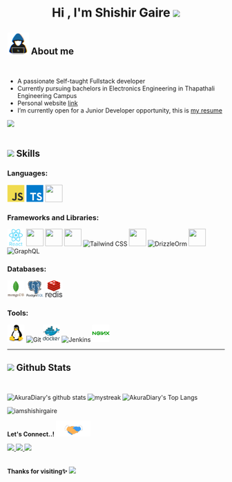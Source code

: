 
<h1 align="center"><b>Hi , I'm Shishir Gaire </b><img src="https://media.giphy.com/media/hvRJCLFzcasrR4ia7z/giphy.gif" width="35"></h1>



	
## <picture><img src = "https://github.com/0xAbdulKhalid/0xAbdulKhalid/raw/main/assets/mdImages/about_me.gif" width = 50px></picture> **About me**
<br>

- A passionate Self-taught Fullstack developer
- Currently pursuing bachelors in Electronics Engineering in Thapathali Engineering Campus
- Personal website [link](https://github.com/iamshishirgaire)
- I’m currently open for a Junior Developer opportunity, this is [my resume](https://read.cv/iamshishirgaire)


<img src="https://user-images.githubusercontent.com/73097560/115834477-dbab4500-a447-11eb-908a-139a6edaec5c.gif"><br><br>

## <img src="https://media2.giphy.com/media/QssGEmpkyEOhBCb7e1/giphy.gif?cid=ecf05e47a0n3gi1bfqntqmob8g9aid1oyj2wr3ds3mg700bl&rid=giphy.gif" width ="25"><b> Skills</b>

### Languages:
<p align="left">
    <img src="https://raw.githubusercontent.com/devicons/devicon/master/icons/javascript/javascript-original.svg" alt="JavaScript" width="40" height="40"/>
    <img src="https://raw.githubusercontent.com/devicons/devicon/master/icons/typescript/typescript-original.svg" alt="TypeScript" width="40" height="40"/>
    <img src="https://cdn.jsdelivr.net/gh/devicons/devicon@latest/icons/azuresqldatabase/azuresqldatabase-original.svg" height="40" width="40"/>
    
</p>

### Frameworks and Libraries:
<p align="left">
    <img src="https://raw.githubusercontent.com/devicons/devicon/master/icons/react/react-original-wordmark.svg" alt="React" width="40" height="40"/>
     <img src="https://cdn.jsdelivr.net/gh/devicons/devicon@latest/icons/nextjs/nextjs-original.svg" width="40" height="40"/>
    <img src="https://cdn.jsdelivr.net/gh/devicons/devicon@latest/icons/nestjs/nestjs-original.svg" height="40" width="40" />
    <img src="https://cdn.jsdelivr.net/gh/devicons/devicon@latest/icons/express/express-original.svg" height="40" width="40"/>
    <img src="https://www.vectorlogo.zone/logos/tailwindcss/tailwindcss-icon.svg" alt="Tailwind CSS" width="40" height="40"/>
    <img src="https://cdn.jsdelivr.net/gh/devicons/devicon@latest/icons/nodejs/nodejs-original-wordmark.svg" height="40" width="40"/>
      <img src="https://pbs.twimg.com/profile_images/1767809210060877824/mAtEmNk0_400x400.jpg" alt="DrizzleOrm" width="40" height="40"/>
    <img src="https://cdn.jsdelivr.net/gh/devicons/devicon@latest/icons/prisma/prisma-original.svg" height="40" width="40" />
     <img src="https://www.vectorlogo.zone/logos/graphql/graphql-icon.svg" alt="GraphQL" width="40" height="40"/>

</p>

### Databases:
<p align="left">
    <img src="https://raw.githubusercontent.com/devicons/devicon/master/icons/mongodb/mongodb-original-wordmark.svg" alt="MongoDB" width="40" height="40"/>
    <img src="https://raw.githubusercontent.com/devicons/devicon/master/icons/postgresql/postgresql-original-wordmark.svg" alt="PostgreSQL" width="40" height="40"/>
    <img src="https://raw.githubusercontent.com/devicons/devicon/master/icons/redis/redis-original-wordmark.svg" alt="Redis" width="40" height="40"/>
</p>

### Tools:
<p align="left">
<img src="https://raw.githubusercontent.com/devicons/devicon/master/icons/linux/linux-original.svg" alt="Linux" width="40" height="40"/>
    <img src="https://www.vectorlogo.zone/logos/git-scm/git-scm-icon.svg" alt="Git" width="40" height="40"/>
    <img src="https://raw.githubusercontent.com/devicons/devicon/master/icons/docker/docker-original-wordmark.svg" alt="Docker" width="40" height="40"/>
    <img src="https://www.vectorlogo.zone/logos/jenkins/jenkins-icon.svg" alt="Jenkins" width="40" height="40"/>
    <img src="https://raw.githubusercontent.com/devicons/devicon/master/icons/nginx/nginx-original.svg" alt="Nginx" width="40" height="40"/>
</p>

-----
## <img src="https://media.giphy.com/media/iY8CRBdQXODJSCERIr/giphy.gif" width="35"><b> Github Stats </b>
<br>

![AkuraDiary's github stats](https://github-readme-stats.vercel.app/api?username=iamshishirgaire&show_icons=true&theme=tokyonight)
<img src="https://github-readme-streak-stats.herokuapp.com/?user=iamshishirgaire&theme=tokyonight" alt="mystreak"/>
![AkuraDiary's Top Langs](https://github-readme-stats.vercel.app/api/top-langs/?username=iamshishirgaire&theme=tokyonight&layout=compact)
<p align="left"> <img src="https://komarev.com/ghpvc/?username=iamshishirgaire&label=Profile%20views&color=0e75b6&style=flat" alt="iamshishirgaire" /> </p>
 <p><b>Let's Connect..!</b> <img src="https://github.com/0xAbdulKhalid/0xAbdulKhalid/raw/main/assets/mdImages/handshake.gif" width ="80"></p>

<a target="_blank" href="https://www.linkedin.com/in/shishir-gaire-157a15261/">
<img src="https://img.shields.io/badge/-LinkedIn-0077B5?style=for-the-badge&logo=Linkedin&logoColor=white">
</img>
</a>
<a target="_blank" href="mailto:shishirgaire35@gmail.com">
<img src="https://img.shields.io/badge/-Gmail-D14836?style=for-the-badge&logo=Gmail&logoColor=white"></img>
</a>
<a target="_blank" href="https://twitter.com/ShishirGaire5">
<img src="https://img.shields.io/badge/-Twitter-1DA1F2?style=for-the-badge&logo=Twitter&logoColor=white"></img>
</a>

<br>
<br>
<br>
<b>Thanks for visiting✨</b>


<img src="https://user-images.githubusercontent.com/73097560/115834477-dbab4500-a447-11eb-908a-139a6edaec5c.gif">
<br>
<br>
<br>

<div align='center'>


</div>
<br>
<br>


<br>
